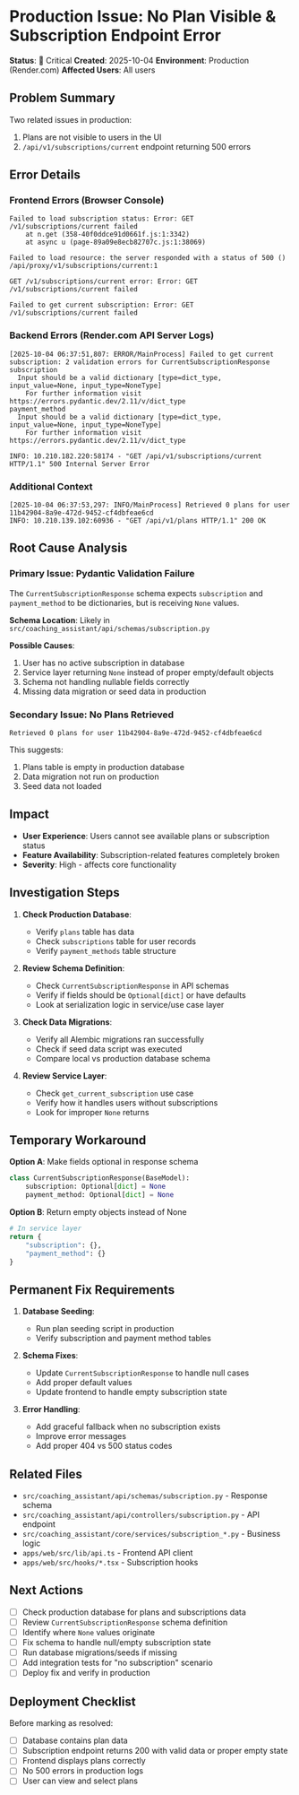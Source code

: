 # Production Issue: No Plan Visible & Subscription Endpoint Error

**Status**: 🔴 Critical
**Created**: 2025-10-04
**Environment**: Production (Render.com)
**Affected Users**: All users

## Problem Summary

Two related issues in production:

1. Plans are not visible to users in the UI
2. `/api/v1/subscriptions/current` endpoint returning 500 errors

## Error Details

### Frontend Errors (Browser Console)

```text
Failed to load subscription status: Error: GET /v1/subscriptions/current failed
    at n.get (358-40f0ddce91d0661f.js:1:3342)
    at async u (page-89a09e8ecb82707c.js:1:38069)

Failed to load resource: the server responded with a status of 500 ()
/api/proxy/v1/subscriptions/current:1

GET /v1/subscriptions/current error: Error: GET /v1/subscriptions/current failed

Failed to get current subscription: Error: GET /v1/subscriptions/current failed
```

### Backend Errors (Render.com API Server Logs)

```text
[2025-10-04 06:37:51,807: ERROR/MainProcess] Failed to get current subscription: 2 validation errors for CurrentSubscriptionResponse
subscription
  Input should be a valid dictionary [type=dict_type, input_value=None, input_type=NoneType]
    For further information visit https://errors.pydantic.dev/2.11/v/dict_type
payment_method
  Input should be a valid dictionary [type=dict_type, input_value=None, input_type=NoneType]
    For further information visit https://errors.pydantic.dev/2.11/v/dict_type

INFO: 10.210.182.220:58174 - "GET /api/v1/subscriptions/current HTTP/1.1" 500 Internal Server Error
```

### Additional Context

```text
[2025-10-04 06:37:53,297: INFO/MainProcess] Retrieved 0 plans for user 11b42904-8a9e-472d-9452-cf4dbfeae6cd
INFO: 10.210.139.102:60936 - "GET /api/v1/plans HTTP/1.1" 200 OK
```

## Root Cause Analysis

### Primary Issue: Pydantic Validation Failure

The `CurrentSubscriptionResponse` schema expects `subscription` and `payment_method` to be dictionaries, but is receiving `None` values.

**Schema Location**: Likely in `src/coaching_assistant/api/schemas/subscription.py`

**Possible Causes**:

1. User has no active subscription in database
2. Service layer returning `None` instead of proper empty/default objects
3. Schema not handling nullable fields correctly
4. Missing data migration or seed data in production

### Secondary Issue: No Plans Retrieved

```text
Retrieved 0 plans for user 11b42904-8a9e-472d-9452-cf4dbfeae6cd
```

This suggests:

1. Plans table is empty in production database
2. Data migration not run on production
3. Seed data not loaded

## Impact

- **User Experience**: Users cannot see available plans or subscription status
- **Feature Availability**: Subscription-related features completely broken
- **Severity**: High - affects core functionality

## Investigation Steps

1. **Check Production Database**:
   - Verify `plans` table has data
   - Check `subscriptions` table for user records
   - Verify `payment_methods` table structure

2. **Review Schema Definition**:
   - Check `CurrentSubscriptionResponse` in API schemas
   - Verify if fields should be `Optional[dict]` or have defaults
   - Look at serialization logic in service/use case layer

3. **Check Data Migrations**:
   - Verify all Alembic migrations ran successfully
   - Check if seed data script was executed
   - Compare local vs production database schema

4. **Review Service Layer**:
   - Check `get_current_subscription` use case
   - Verify how it handles users without subscriptions
   - Look for improper `None` returns

## Temporary Workaround

**Option A**: Make fields optional in response schema

```python
class CurrentSubscriptionResponse(BaseModel):
    subscription: Optional[dict] = None
    payment_method: Optional[dict] = None
```

**Option B**: Return empty objects instead of None

```python
# In service layer
return {
    "subscription": {},
    "payment_method": {}
}
```

## Permanent Fix Requirements

1. **Database Seeding**:
   - Run plan seeding script in production
   - Verify subscription and payment method tables

2. **Schema Fixes**:
   - Update `CurrentSubscriptionResponse` to handle null cases
   - Add proper default values
   - Update frontend to handle empty subscription state

3. **Error Handling**:
   - Add graceful fallback when no subscription exists
   - Improve error messages
   - Add proper 404 vs 500 status codes

## Related Files

- `src/coaching_assistant/api/schemas/subscription.py` - Response schema
- `src/coaching_assistant/api/controllers/subscription.py` - API endpoint
- `src/coaching_assistant/core/services/subscription_*.py` - Business logic
- `apps/web/src/lib/api.ts` - Frontend API client
- `apps/web/src/hooks/*.tsx` - Subscription hooks

## Next Actions

- [ ] Check production database for plans and subscriptions data
- [ ] Review `CurrentSubscriptionResponse` schema definition
- [ ] Identify where `None` values originate
- [ ] Fix schema to handle null/empty subscription state
- [ ] Run database migrations/seeds if missing
- [ ] Add integration tests for "no subscription" scenario
- [ ] Deploy fix and verify in production

## Deployment Checklist

Before marking as resolved:

- [ ] Database contains plan data
- [ ] Subscription endpoint returns 200 with valid data or proper empty state
- [ ] Frontend displays plans correctly
- [ ] No 500 errors in production logs
- [ ] User can view and select plans
